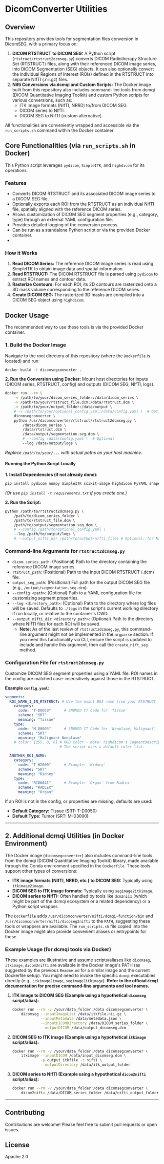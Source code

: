 # DicomConverter Utilities

## Overview
This repository provides tools for segmentation files conversion in DicomSEG, with a primary focus on:
1.  **DICOM RTSTRUCT to DICOM SEG:** A Python script (`rtstruct/rtstruct2dcmseg.py`) converts DICOM Radiotherapy Structure Set (RTSTRUCT) files, along with their referenced DICOM image series, into DICOM Segmentation (SEG) objects. It can also optionally convert the individual Regions of Interest (ROIs) defined in the RTSTRUCT into separate NIfTI (.nii.gz) files.
2.  **Nifti Conversions via dcmqi and Custom Scripts:** The Docker image built from this repository also includes command-line tools from dcmqi (DICOM Quantitative Imaging Toolkit) and custom Python scripts for various conversions, such as:
    *   ITK image formats (NIfTI, NRRD) to/from DICOM SEG.
    *   DICOM series to NIfTI.
    *   DICOM SEG to NIfTI (custom alternative).

All functionalities are conveniently wrapped and accessible via the `run_scripts.sh` command within the Docker container.

## Core Functionalities (via `run_scripts.sh` in Docker)

This Python script leverages `pydicom`, `SimpleITK`, and `highdicom` for its operations.

### Features

*   Converts DICOM RTSTRUCT and its associated DICOM image series to a DICOM SEG file.
*   Optionally exports each ROI from the RTSTRUCT as an individual NIfTI file, spatially aligned with the reference DICOM series.
*   Allows customization of DICOM SEG segment properties (e.g., category, type) through an external YAML configuration file.
*   Provides detailed logging of the conversion process.
*   Can be run as a standalone Python script or via the provided Docker container.
*
### How it Works

1.  **Read DICOM Series:** The reference DICOM image series is read using SimpleITK to obtain image data and spatial information.
2.  **Read RTSTRUCT:** The DICOM RTSTRUCT file is parsed using `pydicom` to extract ROI names and contour data.
3.  **Rasterize Contours:** For each ROI, its 2D contours are rasterized onto a 3D mask volume corresponding to the reference DICOM series.
4.  **Create DICOM SEG:** The rasterized 3D masks are compiled into a DICOM SEG object using `highdicom`.

## Docker Usage

The recommended way to use these tools is via the provided Docker container.

### 1. Build the Docker Image

Navigate to the root directory of this repository (where the `Dockerfile` is located) and run:
   ```bash
   docker build -t dicomsegconverter .
   ```

**2. Run the Conversion using Docker:**
   Mount host directories for inputs (DICOM series, RTSTRUCT, config) and outputs (DICOM SEG, NIfTI, logs).

   ```bash
   docker run --rm \
       -v /path/to/your/dicom_series_folder:/data/dicom_series \
       -v /path/to/your/rtstruct_file.dcm:/data/rtstruct.dcm \
       -v /path/to/your/output_folder:/data/output \
       # -v /path/to/your/optional_config.yaml:/data/config.yaml \  # Optional config file
       dicomsegconverter \
       python /usr/dicomconverter/rtstruct/rtstruct2dcmseg.py \
           /data/dicom_series \
           /data/rtstruct.dcm \
           /data/output/segmentation.seg.dcm \
           # --config /data/config.yaml \  # Optional
           --log /data/output/logs \
   ```
   *Replace `/path/to/your/...` with actual paths on your host machine.*

#### Running the Python Script Locally

**1. Install Dependencies (if not already done):**
   ```bash
   pip install pydicom numpy SimpleITK scikit-image highdicom PyYAML shapely
   ```
   *(Or use `pip install -r requirements.txt` if you create one.)*

**2. Run the Script:**
   ```bash
   python /path/to/rtstruct2dcmseg.py \
       /path/to/dicom_series_folder \
       /path/to/rtstruct_file.dcm \
       /path/to/output/segmentation.seg.dcm \
       # --config /path/to/optional_config.yaml \
       --log /path/to/output/logs \
       # --output_nifti_dir /path/to/output/nifti_files # Optional: for NIfTI output (see note below)
   ```

### Command-line Arguments for `rtstruct2dcmseg.py`

*   `dicom_series_path`: (Positional) Path to the directory containing the reference DICOM image series.
*   `rtstruct_path`: (Positional) Path to the input DICOM RTSTRUCT (.dcm) file.
*   `output_seg_path`: (Positional) Full path for the output DICOM SEG file (e.g., `/output/segmentation.seg.dcm`).
*   `--config <path>`: (Optional) Path to a YAML configuration file for customizing segment properties.
*   `--log <directory_path>`: (Optional) Path to the directory where log files will be saved. Defaults to `./logs` in the script's current working directory if run locally, or relative to the container's CWD.
*   `--output_nifti_dir <directory_path>`: (Optional) Path to the directory where NIfTI files for each ROI will be saved.
    *   **Note:** As of the last review of `rtstruct2dcmseg.py`, this command-line argument might not be implemented in the `argparse` section. If you need this functionality via CLI, ensure the script is updated to include and handle this argument, then call the `create_nift_seg` method.

### Configuration File for `rtstruct2dcmseg.py`

Customize DICOM SEG segment properties using a YAML file. ROI names in the config are matched case-insensitively against those in the RTSTRUCT.

**Example `config.yaml`:**
```yaml
segments:
  ROI_NAME_1_IN_RTSTRUCT: # Use the exact ROI name from your RTSTRUCT
    category:
      code: "T-D0050"      # SNOMED CT Code for 'Tissue'
      scheme: "SRT"
      meaning: "Tissue"
    type:
      code: "M-80003"      # SNOMED CT Code for 'Neoplasm, Malignant'
      scheme: "SRT"
      meaning: "Malignant Neoplasm"
    # color: [255, 0, 0] # RGB color - Note: highdicom's SegmentDescription doesn't directly take this.
                         # The script uses a default color list.

  ANOTHER_ROI_NAME:
    category:
      code: "T-62000"      # Example: 'Kidney'
      scheme: "SRT"
      meaning: "Kidney"
    type:
      code: "RID6041"      # Example: 'Organ' from RadLex
      scheme: "RADLEX"
      meaning: "Organ"
```

If an ROI is not in the config, or properties are missing, defaults are used:
*   **Default Category:** Tissue (SRT: T-D0050)
*   **Default Type:** Tumor (SRT: M-03000)

---

## 2. Additional dcmqi Utilities (in Docker Environment)

The Docker image (`dicomsegconverter`) also includes command-line tools from the dcmqi (DICOM Quantitative Imaging Toolkit) library, made available through the Conda environment specified in the `Dockerfile`. These tools support other types of conversions:

*   **ITK image formats (NIfTI, NRRD, etc.) to DICOM SEG:** Typically using `itkimage2image`.
*   **DICOM SEG to ITK image formats:** Typically using `segimage2itkimage`.
*   **DICOM series to NIfTI:** Often handled by tools like `dcm2niix` (which might be part of the dcmqi ecosystem or a related dependency) or a Python script wrapper.

The `Dockerfile` adds `/usr/dicomconverter/nifti/dcmqi-function/bin` and `/usr/dicomconverter/nifti/dicoseg2nifti` to the `PATH`, suggesting these tools or wrappers are available. The `run_scripts.sh` file copied into the Docker image might also provide convenient aliases or entrypoints for these.

### Example Usage (for dcmqi tools via Docker)

These examples are illustrative and assume scripts/aliases like `dicomseg`, `itkimage`, `dicom2nifti` are available in the Docker image's PATH (as suggested by the previous `Readme.md` for a similar image and the current Dockerfile setup). You might need to invoke the specific `dcmqi` executables directly (e.g., `itkimage2image`, `segimage2itkimage`). **Refer to the official `dcmqi` documentation for precise command-line arguments and tool names.**

1.  **ITK image to DICOM SEG (Example using a hypothetical `dicomseg` script/alias):**
    ```bash
    docker run --rm -v /your/data_folder:/data dicomsegconverter \
        dicomseg --inputImageList /data/itkfile.nii.gz \
                 --inputMetadata /data/metadata.json \
                 --inputDICOMDirectory /data/DICOM_series_folder \
                 --outputDICOM /data/output_dicomseg.dcm
    ```

2.  **DICOM SEG to ITK image (Example using a hypothetical `itkimage` script/alias):**
    ```bash
    docker run --rm -v /your/data_folder:/data dicomsegconverter \
        itkimage --inputDICOM /data/input_dicomseg.dcm \
                 -p output_itkfile -t nifti \
                 --outputDirectory /data/itk_output_folder
    ```

3.  **DICOM series to NIfTI (Example using a hypothetical `dicom2nifti` script/alias):**
    ```bash
    docker run --rm -v /your/data_folder:/data dicomsegconverter \
        dicom2nifti /data/DICOM_series_folder /data/nifti_output_folder
    ```

---


## Contributing

Contributions are welcome! Please feel free to submit pull requests or open issues.

## License

Apache 2.0
